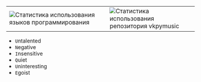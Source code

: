 <table>
  <tr>
    <td>
      <img src="https://github-readme-stats.vercel.app/api/top-langs/?username=issamansur&show_icons=true&theme=radical&layout=compact" alt="Статистика использования языков программирования" />
    </td>
    <td>
      <img src="https://github-readme-stats.vercel.app/api/pin/?username=issamansur&repo=vkpymusic&show_icons=true&theme=radical" alt="Статистика использования репозитория vkpymusic" />
    </td>
  </tr>
</table>

- <code>U</code>ntalented
- <code>N</code>egative
- <code>I</code>nsensitive 
- <code>Q</code>uiet
- <code>U</code>ninteresting
- <code>E</code>goist


